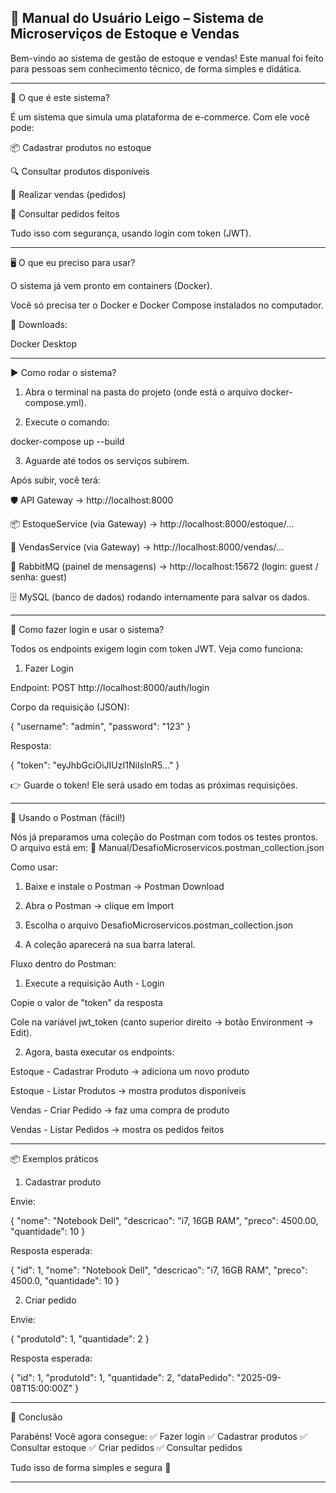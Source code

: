 ## 📝 Manual do Usuário Leigo – Sistema de Microserviços de Estoque e Vendas

Bem-vindo ao sistema de gestão de estoque e vendas!
Este manual foi feito para pessoas sem conhecimento técnico, de forma simples e didática.


---

🚀 O que é este sistema?

É um sistema que simula uma plataforma de e-commerce.
Com ele você pode:

📦 Cadastrar produtos no estoque

🔍 Consultar produtos disponíveis

🛒 Realizar vendas (pedidos)

📑 Consultar pedidos feitos


Tudo isso com segurança, usando login com token (JWT).


---

🖥️ O que eu preciso para usar?

O sistema já vem pronto em containers (Docker).

Você só precisa ter o Docker e Docker Compose instalados no computador.


🔗 Downloads:

Docker Desktop



---

▶️ Como rodar o sistema?

1. Abra o terminal na pasta do projeto (onde está o arquivo docker-compose.yml).


2. Execute o comando:

docker-compose up --build


3. Aguarde até todos os serviços subirem.



Após subir, você terá:

🛡️ API Gateway → http://localhost:8000

📦 EstoqueService (via Gateway) → http://localhost:8000/estoque/...

🛒 VendasService (via Gateway) → http://localhost:8000/vendas/...

🐇 RabbitMQ (painel de mensagens) → http://localhost:15672 (login: guest / senha: guest)

🗄️ MySQL (banco de dados) rodando internamente para salvar os dados.



---

🔑 Como fazer login e usar o sistema?

Todos os endpoints exigem login com token JWT.
Veja como funciona:

1. Fazer Login

Endpoint: POST http://localhost:8000/auth/login

Corpo da requisição (JSON):

{
  "username": "admin",
  "password": "123"
}

Resposta:

{
  "token": "eyJhbGciOiJIUzI1NiIsInR5..."
}


👉 Guarde o token! Ele será usado em todas as próximas requisições.


---

🧪 Usando o Postman (fácil!)

Nós já preparamos uma coleção do Postman com todos os testes prontos.
O arquivo está em:
📂 Manual/DesafioMicroservicos.postman_collection.json

Como usar:

1. Baixe e instale o Postman → Postman Download


2. Abra o Postman → clique em Import


3. Escolha o arquivo DesafioMicroservicos.postman_collection.json


4. A coleção aparecerá na sua barra lateral.



Fluxo dentro do Postman:

1. Execute a requisição Auth - Login

Copie o valor de "token" da resposta

Cole na variável jwt_token (canto superior direito → botão Environment → Edit).



2. Agora, basta executar os endpoints:

Estoque - Cadastrar Produto → adiciona um novo produto

Estoque - Listar Produtos → mostra produtos disponíveis

Vendas - Criar Pedido → faz uma compra de produto

Vendas - Listar Pedidos → mostra os pedidos feitos





---

📦 Exemplos práticos

1. Cadastrar produto

Envie:

{
  "nome": "Notebook Dell",
  "descricao": "i7, 16GB RAM",
  "preco": 4500.00,
  "quantidade": 10
}

Resposta esperada:

{
  "id": 1,
  "nome": "Notebook Dell",
  "descricao": "i7, 16GB RAM",
  "preco": 4500.0,
  "quantidade": 10
}


2. Criar pedido

Envie:

{
  "produtoId": 1,
  "quantidade": 2
}

Resposta esperada:

{
  "id": 1,
  "produtoId": 1,
  "quantidade": 2,
  "dataPedido": "2025-09-08T15:00:00Z"
}



---

🎉 Conclusão

Parabéns! Você agora consegue:
✅ Fazer login
✅ Cadastrar produtos
✅ Consultar estoque
✅ Criar pedidos
✅ Consultar pedidos

Tudo isso de forma simples e segura 🎯


---


